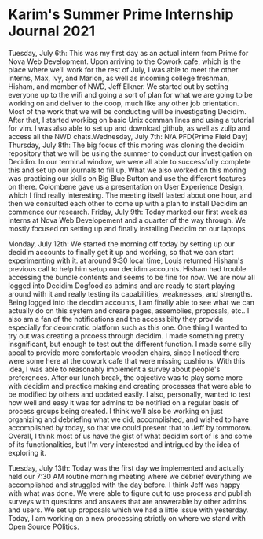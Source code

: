 
# Karim's Summer Prime Internship Journal 2021
Tuesday, July 6th: This was my first day as an actual intern from Prime for Nova Web Development. Upon arriving to the Cowork cafe, which is the place where we'll work for the rest of July, I was able to meet the other interns, Max, Ivy, and Marion, as well as incoming college freshman, Hisham, and member of NWD, Jeff Elkner. We started out by setting everyone up to the wifi and going a sort of plan for what we are going to be working on and deliver to the coop, much like any other job orientation. Most of the work that we will be conducting will be investigating Decidim. After that, I started workibg on basic Unix comman lines and using a tutorial for vim. I was also able to set up and download github, as well as zulip and access all the NWD chats.Wednesday, July 7th: N/A PFD(Prime Field Day)
Thursday, July 8th: The big focus of this moring was cloning the decidim repository that we will be using the summer to conduct our investigation on Decidim. In our terminal window, we were all able to successfully complete this and set up our journals to fill up. What we also worked on this moring was practicing our skills on Big Blue Button and use the different features on there. Colombene gave us a presentation on User Experience Design, which I find really interesting. The meeting itself lasted about one hour, and then we consulted each other to come up with a plan to install Decidim an commence our research. 
Friday, July 9th: Today marked our first week as interns at Nova Web Developement and a quarter of the way through. We mostly focused on setting up and finally installing Decidim on our laptops 

Monday, July 12th: We started the morning off today by setting up our decidim accounts to finally get it up and working, so that we can start experimenting with it. at around 9:30 local time, Louis returned Hisham's previous call to help him setup our decidim accounts. Hisham had trouble accessing the bundle contents and seems to be fine for now. We are now all logged into Decidim Dogfood as admins and are ready to start playing around with it and really testing its capabilities, weaknesses, and strengths. Being logged into the decdim accounts, I am finally able to see what we can actually do on this system and creare pages, assemblies, proposals, etc.. I also am a fan of the notifications and the accessibilty they provide especially for deomcratic platform such as this one. One thing I wanted to try out was creating a prcoess through decidim. I made something pretty insgnificant, but enough to test out the different function. I made some silly apeal to provide more comfortable wooden chairs, since I noticed there were some here at the cowork cafe that were missing cushions. With this idea, I was able to reasonably implement a survey about people's preferences. After our lunch break, the objective was to play some more with decidim and practice making and creating processes that were able to be modified by others and updated easily. I also, personally, wanted to test how well and easy it was for admins to be notified on a regular basis of process groups being created. I think we'll also be working on just organizing and debriefing what we did, accomplished, and wished to have accomplished by today, so that we could present that to Jeff by tommorow. Overall, I think most of us have the gist of what decidim sort of is and some of its functionalities, but I'm very interested and intrigued by the idea of exploring it. 

Tuesday, July 13th: Today was the first day we implemented and actually held our 7:30 AM routine morning meeting where we debrief everything we accomplished and struggled with the day before. I think Jeff was happy with what was done. We were able to figure out to use process and publish surveys with questions and answers that are answerable by other admins and users. We set up proposals which we had a little issue with yesterday. Today, I am working on a new processing strictly on where we stand with Open Source POlitics. 
